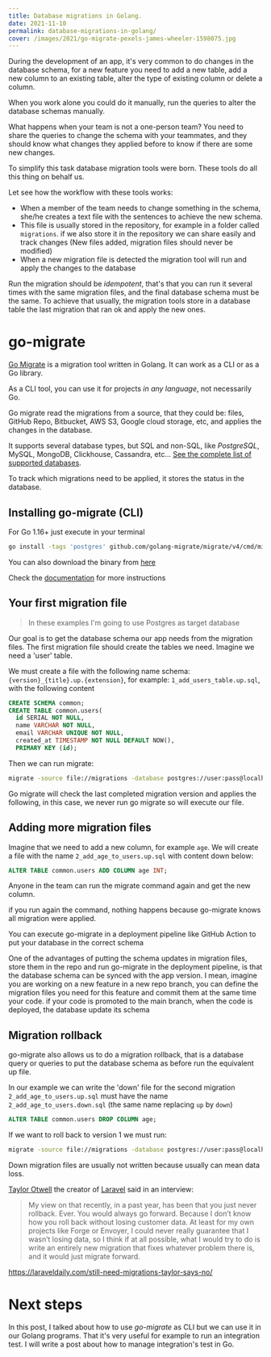 ```yaml
---
title: Database migrations in Golang.
date: 2021-11-10
permalink: database-migrations-in-golang/
cover: /images/2021/go-migrate-pexels-james-wheeler-1598075.jpg
---
```


During the development of an app, it's very common to do changes in the database schema, for a new feature you need to add a new table, add a new column to an existing table, alter the type of existing column or delete a column.

When you work alone you could do it manually, run the queries to alter the database schemas manually.

What happens when your team is not a one-person team? You need to share the queries to change the schema with your teammates, and they should know what changes they applied before to know if there are some new changes.

To simplify this task database migration tools were born. These tools do all this thing on behalf us.

Let see how the workflow with these tools works: 

* When a member of the team needs to change something in the schema, she/he creates a text file with the sentences to achieve the new schema.
* This file is usually stored in the repository, for example in a folder called `migrations`. if we also store it in the repository we can share easily and track changes (New files added, migration files should never be modified)
* When a new migration file is detected the migration tool will run and apply the changes to the database

Run the migration should be _idempotent_, that's that you can run it several times with the same migration files, and the final database schema must be the same. To achieve that usually, the migration tools store in a database table the last migration that ran ok and apply the new ones.


# go-migrate

[Go Migrate](https://github.com/golang-migrate/migrate) is a migration tool written in Golang. It can work as a CLI or as a Go library.

As a CLI tool, you can use it for projects *in any language*, not necessarily Go.

Go migrate read the migrations from a source, that they could be: files, GitHub Repo, Bitbucket, AWS S3, Google cloud storage, etc, and applies the changes in the database.

It supports several database types, but SQL and non-SQL, like _PostgreSQL_, MySQL, MongoDB, Clickhouse, Cassandra, etc... [See the complete list of supported databases](https://github.com/golang-migrate/migrate#databases).  

To track which migrations need to be applied, it stores the status in the database.  

## Installing go-migrate (CLI)
For Go 1.16+ just execute in your terminal
```bash
go install -tags 'postgres' github.com/golang-migrate/migrate/v4/cmd/migrate@latest
```

You can also download the binary from [here](https://github.com/golang-migrate/migrate/releases)

Check the [documentation](https://github.com/golang-migrate/migrate/tree/master/cmd/migrate) for more instructions

## Your first migration file
> In these examples I'm going to use Postgres as target database

Our goal is to get the database schema our app needs from the migration files.
The first migration file should create the tables we need.
Imagine we need a 'user' table.

We must create a file with the following name schema: `{version}_{title}.up.{extension}`, for example: `1_add_users_table.up.sql`, with the following content

```sql
CREATE SCHEMA common;
CREATE TABLE common.users(
  id SERIAL NOT NULL,
  name VARCHAR NOT NULL,  
  email VARCHAR UNIQUE NOT NULL,
  created_at TIMESTAMP NOT NULL DEFAULT NOW(),  
  PRIMARY KEY (id);
```

Then we can run migrate:

```bash
migrate -source file://migrations -database postgres://user:pass@localhost:5434/database up
```

Go migrate will check the last completed migration version and applies the following, in this case, we never run go migrate so will execute our file.

## Adding more migration files
Imagine that we need to add a new column, for example `age`. We will create a file with the name `2_add_age_to_users.up.sql` with content down below:

```sql
ALTER TABLE common.users ADD COLUMN age INT;  
```

Anyone in the team can run the migrate command again and get the new column.

if you run again the command, nothing happens because go-migrate knows all migration were applied.

You can execute go-migrate in a deployment pipeline like GitHub Action to put your database in the correct schema

One of the advantages of putting the schema updates in migration files, store them in the repo and run go-migrate in the deployment pipeline, is that the database schema can be synced with the app version. 
I mean, imagine you are working on a new feature in a new repo branch, you can define the migration files you need for this feature and commit them at the same time your code.
if your code is promoted to the main branch, when the code is deployed, the database update its schema 


## Migration rollback
go-migrate also allows us to do a migration rollback, that is a database query or queries to put the database schema as before run the equivalent up file.

In our example we can write the 'down' file for the second migration `2_add_age_to_users.up.sql` must have the name `2_add_age_to_users.down.sql` (the same name replacing `up` by `down`)

```sql
ALTER TABLE common.users DROP COLUMN age;
```
If we want to roll back to version 1 we must run:
```bash
migrate -source file://migrations -database postgres://user:pass@localhost:5434/database down 2
```

Down migration files are usually not written because usually can mean data loss.

[Taylor Otwell](https://twitter.com/taylorotwell?) the creator of [Laravel](https://laravel.com/) said in an interview:
> My view on that recently, in a past year, has been that you just never rollback. Ever. You would always go forward. Because I don’t know how you roll back without losing customer data. At least for my own projects like Forge or Envoyer, I could never really guarantee that I wasn’t losing data, so I think if at all possible, what I would try to do is write an entirely new migration that fixes whatever problem there is, and it would just migrate forward.

https://laraveldaily.com/still-need-migrations-taylor-says-no/

# Next steps
In this post, I talked about how to use _go-migrate_ as CLI but we can use it in our Golang programs. That it's very useful for example to run an integration test. I will write a post about how to manage integration's test in Go.

